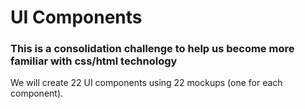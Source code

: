 # UI Components

### This is a consolidation challenge to help us become more familiar with css/html technology

We will create 22 UI components using 22 mockups (one for each component).
